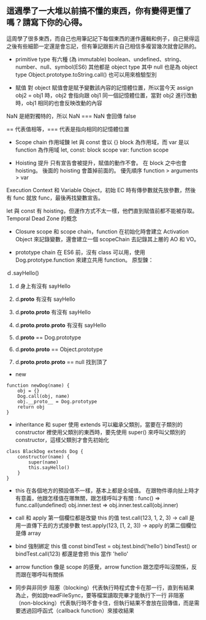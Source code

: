 ## 這週學了一大堆以前搞不懂的東西，你有變得更懂了嗎？請寫下你的心得。
這周學了很多東西，而自己也用筆記記下每個東西的運作邏輯和例子，自己覺得這之後有些細節一定還是會忘記，但有筆記跟影片自己相信多複習幾次就會記熟的。

* primitive type 有六種 (為 immutable)
boolean、undefined、string、number、null、symbol(ES6)
其他都是 object type
其中 null 也是為 object type
Object.prototype.toString.call() 也可以用來檢驗型別


* 賦值
對 object 賦值會是賦予變數該內容的記憶體位置，所以當今天 assign obj2 = obj1 時，obj2 會指向跟 obj1 同一個記憶體位置，當對 obj2 進行改動時，obj1 相同的也會反映改動的內容

NaN 是絕對獨特的，所以 NaN === NaN 會回傳 false

== 代表值相等，=== 代表是指向相同的記憶體位置

* Scope chain 作用域鍊
let 與 const 會以 {} block 為作用域，而 var 是以 function 為作用域
let, const: block scope
var: function scope


* Hoisting 提升
只有宣告會被提升，賦值的動作不會。
在 block 之中也會 hoisting。
後面的 hoisting 會蓋掉前面的。
優先順序 function > arguments > var

Execution Context 和 Variable Object，初始 EC 時有傳參數就先放參數，然後有 func 就放 func，最後再找變數宣告。

let 與 const 有 hoisting，但運作方式不太一樣，他們直到賦值前都不能被存取。Temporal Dead Zone 的概念

* Closure
scope 和 scope chain，function 在初始化時會建立 Activation Object 來記錄變數，還會建立一個 scopeChain 去記錄其上層的 AO 和 VO。

* prototype chain
在 ES6 前，沒有 class 可以用，使用 Dog.prototype.function 來建立共用 function。
原型鍊：

ｄ.sayHello()

1. d 身上有沒有 sayHello
2. d.__proto__ 有沒有 sayHello 
3. d.__proto__.__proto__ 有沒有 sayHello
4. d.__proto__.__proto__.__proto__ 有沒有 sayHello


2. d.__proto__ == Dog.prototype
3. d.__proto__.__proto__ == Object.prototype
4. d.__proto__.__proto__.__proto__ == null 找到頂了

* new
```
function newDog(name) {
    obj = {}
    Dog.call(obj, name)
    obj.__proto__ = Dog.prototype
    return obj
}
```

* inheritance 和 super
使用 extends 可以繼承父類別，當要在子類別的 constructor 裡使用父類別的東西時，要先使用 super() 來呼叫父類別的 constructor，這樣父類別才會先初始化
```
class BlackDog extends Dog {
    constructor(name) {
        super(name)
        this.sayHello()
    } 
}
```
* this
在各個地方的預設值不一樣，基本上都是全域值。
在跟物件導向扯上時才有意義，他跟怎樣值在哪無關，跟怎樣呼叫才有關 :
func() => func.call(undefined)
obj.inner.test => obj.inner.test.call(obj.inner)

* call 和 apply
第一個欄位都是改變 this 的值
test.call(123, 1, 2, 3) -> call 是用一直傳下去的方式接參數
test.apply(123, [1, 2, 3]) -> apply 的第二個欄位是傳 array

* bind
強制綁定 this 值
const bindTest = obj.test.bind('hello')
bindTest() or bindTest.call(123) 都還是會把 this 當作 'hello'

* arrow function
像是 scope 的感覺，arrow function 跟怎麼呼叫沒關係，反而跟在哪呼叫有關係

* 同步與非同步
阻塞（blocking）代表執行時程式會卡在那一行，直到有結果為止，例如說readFileSync，要等檔案讀取完畢才能執行下一行
非阻塞（non-blocking）代表執行時不會卡住，但執行結果不會放在回傳值，而是需要透過回呼函式（callback function）來接收結果
